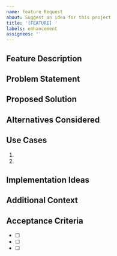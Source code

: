 ```yaml
---
name: Feature Request
about: Suggest an idea for this project
title: '[FEATURE] '
labels: enhancement
assignees: ''
---
```


## Feature Description

<!-- A clear and concise description of the feature you'd like -->

## Problem Statement

<!-- What problem does this feature solve? Is your feature request related to a problem? -->

## Proposed Solution

<!-- How would you like this feature to work? -->

## Alternatives Considered

<!-- Have you considered any alternative solutions or features? -->

## Use Cases

<!-- Describe specific use cases for this feature -->

1. 
2. 

## Implementation Ideas

<!-- Optional: If you have ideas on how to implement this -->

## Additional Context

<!-- Add any other context, screenshots, or examples about the feature request here -->

## Acceptance Criteria

<!-- What would make this feature complete? -->

- [ ] 
- [ ] 
- [ ]
